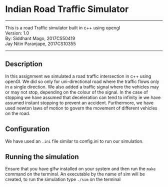 # Indian Road Traffic Simulator
********************************************************
This is a road Traffic simulator built in c++ using opengl  
Version: 1.0  
By: Siddhant Mago, 2017CS50419  
    Jay Nitin Paranjape, 2017CS10355
********************************************************
## Description
In this assignment we simulated a road traffic intersection
in c++ using openGl. We did so only for uni-directional road 
where the traffic flows only in a single direction. We also added 
a traffic signal where the vehicles may or may not stop, depending on the colour of the signal. In the case of stopping we have assumed that deceleration can tend to infinity ie we have assumed instant stopping to prevent an accident. Furthermore, we have used newton laws of motion to govern the movement of different vehicles on the road.

## Configuration
We have used an `.ini` file similar to config.ini to run our simulation.

## Running the simulation
Ensure that you have glfw installed on your system and then run the `make` command on the terminal. An executable by the name of sim will be created, to run the simulation type `./sim` on the terminal 
